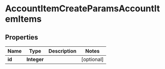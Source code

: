 

# AccountItemCreateParamsAccountItemItems


## Properties

Name | Type | Description | Notes
------------ | ------------- | ------------- | -------------
**id** | **Integer** |  |  [optional]



